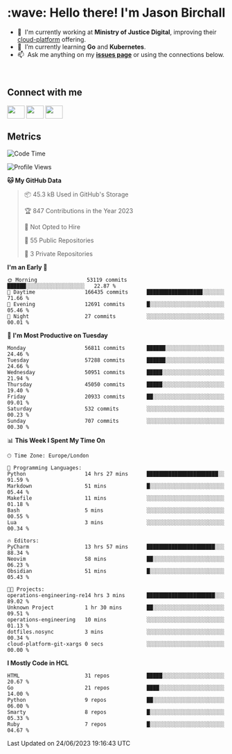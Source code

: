 <h1 align="left" id="jason-title">:wave: Hello there! I'm Jason Birchall</h1>

- :office: &nbsp;I'm currently working at **Ministry of Justice Digital**, improving their [cloud-platform](https://github.com/ministryofjustice/cloud-platform) offering.
- :seedling: &nbsp;I’m currently learning **Go** and **Kubernetes**.
- :mailbox: &nbsp;Ask me anything on my **[issues page]** or using the connections below.


<br>

<h2>Connect with me</h2>
<p>
<a href="https://twitter.com/jsonBirchall" target="blank"><img align="center" src="https://cdn.jsdelivr.net/npm/simple-icons@3.0.1/icons/twitter.svg" alt="" height="30" width="40" /></a>
<a href="https://keybase.io/json0" target="blank"><img align="center" src="https://cdn.jsdelivr.net/npm/simple-icons@3.0.1/icons/keybase.svg" alt="" height="30" width="40" /></a>
<a href="https://www.reddit.com/user/kakorate" target="blank"><img align="center" src="https://cdn.jsdelivr.net/npm/simple-icons@3.0.1/icons/reddit.svg" alt="" height="30" width="40" /></a>
</p>

<h2>Metrics</h2>

<!--START_SECTION:waka-->
![Code Time](http://img.shields.io/badge/Code%20Time-1%2C109%20hrs%2027%20mins-blue)

![Profile Views](http://img.shields.io/badge/Profile%20Views-0-blue)

**🐱 My GitHub Data** 

> 📦 45.3 kB Used in GitHub's Storage 
 > 
> 🏆 847 Contributions in the Year 2023
 > 
> 🚫 Not Opted to Hire
 > 
> 📜 55 Public Repositories 
 > 
> 🔑 3 Private Repositories 
 > 
**I'm an Early 🐤** 

```text
🌞 Morning                53119 commits       ██████░░░░░░░░░░░░░░░░░░░   22.87 % 
🌆 Daytime                166435 commits      ██████████████████░░░░░░░   71.66 % 
🌃 Evening                12691 commits       █░░░░░░░░░░░░░░░░░░░░░░░░   05.46 % 
🌙 Night                  27 commits          ░░░░░░░░░░░░░░░░░░░░░░░░░   00.01 % 
```
📅 **I'm Most Productive on Tuesday** 

```text
Monday                   56811 commits       ██████░░░░░░░░░░░░░░░░░░░   24.46 % 
Tuesday                  57288 commits       ██████░░░░░░░░░░░░░░░░░░░   24.66 % 
Wednesday                50951 commits       █████░░░░░░░░░░░░░░░░░░░░   21.94 % 
Thursday                 45050 commits       █████░░░░░░░░░░░░░░░░░░░░   19.40 % 
Friday                   20933 commits       ██░░░░░░░░░░░░░░░░░░░░░░░   09.01 % 
Saturday                 532 commits         ░░░░░░░░░░░░░░░░░░░░░░░░░   00.23 % 
Sunday                   707 commits         ░░░░░░░░░░░░░░░░░░░░░░░░░   00.30 % 
```


📊 **This Week I Spent My Time On** 

```text
🕑︎ Time Zone: Europe/London

💬 Programming Languages: 
Python                   14 hrs 27 mins      ███████████████████████░░   91.59 % 
Markdown                 51 mins             █░░░░░░░░░░░░░░░░░░░░░░░░   05.44 % 
Makefile                 11 mins             ░░░░░░░░░░░░░░░░░░░░░░░░░   01.18 % 
Bash                     5 mins              ░░░░░░░░░░░░░░░░░░░░░░░░░   00.55 % 
Lua                      3 mins              ░░░░░░░░░░░░░░░░░░░░░░░░░   00.34 % 

🔥 Editors: 
PyCharm                  13 hrs 57 mins      ██████████████████████░░░   88.34 % 
Neovim                   58 mins             ██░░░░░░░░░░░░░░░░░░░░░░░   06.23 % 
Obsidian                 51 mins             █░░░░░░░░░░░░░░░░░░░░░░░░   05.43 % 

🐱‍💻 Projects: 
operations-engineering-re14 hrs 3 mins       ██████████████████████░░░   89.02 % 
Unknown Project          1 hr 30 mins        ██░░░░░░░░░░░░░░░░░░░░░░░   09.51 % 
operations-engineering   10 mins             ░░░░░░░░░░░░░░░░░░░░░░░░░   01.13 % 
dotfiles.nosync          3 mins              ░░░░░░░░░░░░░░░░░░░░░░░░░   00.34 % 
cloud-platform-git-xargs 0 secs              ░░░░░░░░░░░░░░░░░░░░░░░░░   00.00 % 
```

**I Mostly Code in HCL** 

```text
HTML                     31 repos            █████░░░░░░░░░░░░░░░░░░░░   20.67 % 
Go                       21 repos            ████░░░░░░░░░░░░░░░░░░░░░   14.00 % 
Python                   9 repos             ██░░░░░░░░░░░░░░░░░░░░░░░   06.00 % 
Smarty                   8 repos             █░░░░░░░░░░░░░░░░░░░░░░░░   05.33 % 
Ruby                     7 repos             █░░░░░░░░░░░░░░░░░░░░░░░░   04.67 % 
```




 Last Updated on 24/06/2023 19:16:43 UTC
<!--END_SECTION:waka-->

<!-- links -->

[issues page]: https://github.com/jasonBirchall/jasonBirchall/issues "jasonBirchall/issues"
